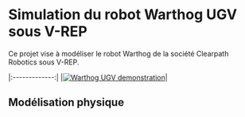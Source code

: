 # Simulation du robot Warthog UGV sous V-REP

Ce projet vise à modéliser le robot Warthog de la société Clearpath Robotics sous V-REP.

|:-------------:|
|[![Warthog UGV demonstration](http://img.youtube.com/vi/ilkuWxcwzV8/0.jpg)](http://www.youtube.com/watch?v=ilkuWxcwzV8)|


## Modélisation physique

## 